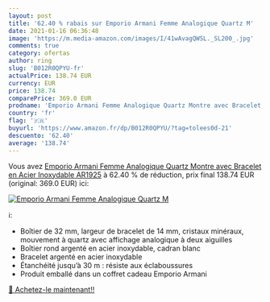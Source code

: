 ```yaml
---
layout: post
title: '62.40 % rabais sur Emporio Armani Femme Analogique Quartz M'
date: 2021-01-16 06:36:48
image: 'https://m.media-amazon.com/images/I/41wAvagQWSL._SL200_.jpg'
comments: true
category: ofertas
author: ring
slug: 'B012R0QPYU-fr'
actualPrice: 138.74 EUR
currency: EUR
price: 138.74
comparePrice: 369.0 EUR
prodname: 'Emporio Armani Femme Analogique Quartz Montre avec Bracelet en Acier Inoxydable AR1925'
country: 'fr'
flag: '🇫🇷'
buyurl: 'https://www.amazon.fr/dp/B012R0QPYU/?tag=tolees0d-21'
descuento: '62.40'
average: '138.74'
---
```


Vous avez [Emporio Armani Femme Analogique Quartz Montre avec Bracelet en Acier Inoxydable AR1925](https://www.amazon.fr/dp/B012R0QPYU/?tag=tolees0d-21)  à  62.40 % de réduction, prix final  138.74 EUR (original: 369.0 EUR) ici:

[![Emporio Armani Femme Analogique Quartz M](https://m.media-amazon.com/images/I/41wAvagQWSL._SL200_.jpg)](https://www.amazon.fr/dp/B012R0QPYU/?tag=tolees0d-21)

ℹ️:

- Boîtier de 32 mm, largeur de bracelet de 14 mm, cristaux minéraux, mouvement à quartz avec affichage analogique à deux aiguilles
- Boîtier rond argenté en acier inoxydable, cadran blanc
- Bracelet argenté en acier inoxydable
- Étanchéité jusqu’à 30 m : résiste aux éclaboussures
- Produit emballé dans un coffret cadeau Emporio Armani

[🛒 Achetez-le maintenant!!](https://www.amazon.fr/dp/B012R0QPYU/?tag=tolees0d-21)
